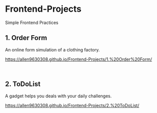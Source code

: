 # Frontend-Projects
Simple Frontend Practices

## 1. Order Form
An online form simulation of a clothing factory.

https://allen9630308.github.io/Frontend-Projects/1.%20Order%20Form/

<br>

## 2. ToDoList
A gadget helps you deals with your daily challenges.

https://allen9630308.github.io/Frontend-Projects/2.%20ToDoList/
